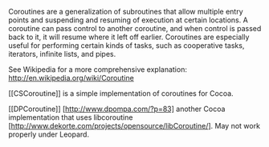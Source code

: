 Coroutines are a generalization of subroutines that allow multiple entry points and suspending and resuming of execution at certain locations. A coroutine can pass control to another coroutine, and when control is passed back to it, it will resume where it left off earlier. Coroutines are especially useful for performing certain kinds of tasks, such as cooperative tasks, iterators, infinite lists, and pipes.

See Wikipedia for a more comprehensive explanation: http://en.wikipedia.org/wiki/Coroutine

[[CSCoroutine]] is a simple implementation of coroutines for Cocoa.

[[DPCoroutine]] [http://www.dpompa.com/?p=83] another Cocoa implementation that uses libcoroutine [http://www.dekorte.com/projects/opensource/libCoroutine/].
May not work properly under Leopard.